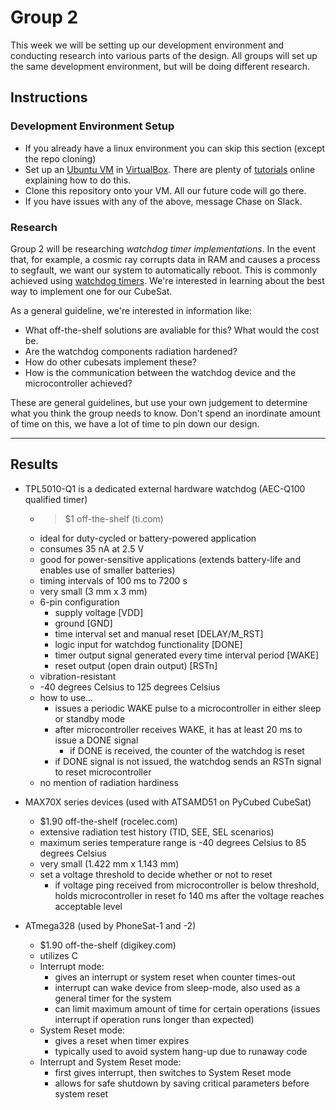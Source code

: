 # Group 2

This week we will be setting up our development environment and conducting research into various parts of the design. All groups will set up the same development environment, but will be doing different research. 

## Instructions
### Development Environment Setup
 - If you already have a linux environment you can skip this section (except the repo cloning)
 - Set up an [Ubuntu VM](https://ubuntu.com/) in [VirtualBox](https://www.virtualbox.org/wiki/Downloads). There are plenty of [tutorials](https://www.nakivo.com/blog/install-ubuntu-on-virtualbox-virtual-machine/) online explaining how to do this.
 - Clone this repository onto your VM. All our future code will go there. 
 - If you have issues with any of the above, message Chase on Slack. 

### Research
Group 2 will be researching *watchdog timer implementations*. In the event that, for example, a cosmic ray corrupts data in RAM and causes a process to segfault, we want our system to automatically reboot. This is commonly achieved using [watchdog timers](https://en.wikipedia.org/wiki/Watchdog_timer). We're interested in learning about the best way to implement one for our CubeSat. 

As a general guideline, we're interested in information like:
 - What off-the-shelf solutions are avaliable for this? What would the cost be.
 - Are the watchdog components radiation hardened?
 - How do other cubesats implement these?
 - How is the communication between the watchdog device and the microcontroller achieved?

These are general guidelines, but use your own judgement to determine what you think the group needs to know. Don't spend an inordinate amount of time on this, we have a lot of time to pin down our design.

 ---
 
## Results
 
 - TPL5010-Q1 is a dedicated external hardware watchdog (AEC-Q100 qualified timer)
	- >$1 off-the-shelf (ti.com)
	- ideal for duty-cycled or battery-powered application
	- consumes 35 nA at 2.5 V
	- good for power-sensitive applications (extends battery-life and enables use of smaller batteries)
	- timing intervals of 100 ms to 7200 s
	- very small (3 mm x 3 mm)
	- 6-pin configuration
		- supply voltage [VDD]
		- ground [GND]
		- time interval set and manual reset [DELAY/M_RST]
		- logic input for watchdog functionality [DONE]
		- timer output signal generated every time interval period [WAKE]
		- reset output (open drain output) [RSTn]
	- vibration-resistant
	- -40 degrees Celsius to 125 degrees Celsius
	- how to use...
		- issues a periodic WAKE pulse to a microcontroller in either sleep or standby mode
		- after microcontroller receives WAKE, it has at least 20 ms to issue a DONE signal
			- if DONE is received, the counter of the watchdog is reset
		- if DONE signal is not issued, the watchdog sends an RSTn signal to reset microcontroller
	- no mention of radiation hardiness

 - MAX70X series devices (used with ATSAMD51 on PyCubed CubeSat)
	- $1.90 off-the-shelf (rocelec.com)
	- extensive radiation test history (TID, SEE, SEL scenarios)
	- maximum series temperature range is -40 degrees Celsius to 85 degrees Celsius
	- very small (1.422 mm x 1.143 mm)
	- set a voltage threshold to decide whether or not to reset
		- if voltage ping received from microcontroller is below threshold, holds microcontroller in reset fo 140 ms after the voltage reaches acceptable level

 - ATmega328 (used by PhoneSat-1 and -2)
	- $1.90 off-the-shelf (digikey.com)
	- utilizes C 
	- Interrupt mode:
		- gives an interrupt or system reset when counter times-out
		- interrupt can wake device from sleep-mode, also used as a general timer for the system
		- can limit maximum amount of time for certain operations (issues interrupt if operation runs longer than expected)
	- System Reset mode: 
		- gives a reset when timer expires
		- typically used to avoid system hang-up due to runaway code
	- Interrupt and System Reset mode:
		- first gives interrupt, then switches to System Reset mode
		- allows for safe shutdown by saving critical parameters before system reset

	
